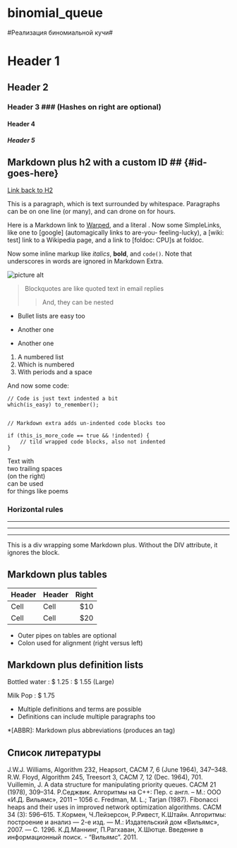 binomial_queue
==============

#Реализация биномиальной кучи#






# Header 1 #
## Header 2 ##
### Header 3 ###             (Hashes on right are optional)
#### Header 4 ####
##### Header 5 #####

## Markdown plus h2 with a custom ID ##         {#id-goes-here}
[Link back to H2](#id-goes-here)

This is a paragraph, which is text surrounded by whitespace. Paragraphs can be on one 
line (or many), and can drone on for hours.  

Here is a Markdown link to [Warped](http://warpedvisions.org), and a literal . 
Now some SimpleLinks, like one to [google] (automagically links to are-you-
feeling-lucky), a [wiki: test] link to a Wikipedia page, and a link to 
[foldoc: CPU]s at foldoc.  

Now some inline markup like _italics_,  **bold**, and `code()`. Note that underscores in 
words are ignored in Markdown Extra.

![picture alt](/images/photo.jpeg "Title is optional")     

> Blockquotes are like quoted text in email replies
>> And, they can be nested

* Bullet lists are easy too
- Another one
+ Another one

1. A numbered list
2. Which is numbered
3. With periods and a space

And now some code:

    // Code is just text indented a bit
    which(is_easy) to_remember();

~~~

// Markdown extra adds un-indented code blocks too

if (this_is_more_code == true && !indented) {
    // tild wrapped code blocks, also not indented
}

~~~

Text with  
two trailing spaces  
(on the right)  
can be used  
for things like poems  

### Horizontal rules

* * * *
****
--------------------------

<div class="custom-class" markdown="1">
This is a div wrapping some Markdown plus.  Without the DIV attribute, it ignores the 
block. 
</div>

## Markdown plus tables ##

| Header | Header | Right  |
| ------ | ------ | -----: |
|  Cell  |  Cell  |   $10  |
|  Cell  |  Cell  |   $20  |

* Outer pipes on tables are optional
* Colon used for alignment (right versus left)

## Markdown plus definition lists ##

Bottled water
: $ 1.25
: $ 1.55 (Large)

Milk
Pop
: $ 1.75

* Multiple definitions and terms are possible
* Definitions can include multiple paragraphs too

*[ABBR]: Markdown plus abbreviations (produces an <abbr> tag)


## Список литературы

J.W.J. Williams, Algorithm 232, Heapsort, CACM 7, 6 (June 1964), 347–348.
R.W. Floyd, Algorithm 245, Treesort 3, CACM 7, 12 (Dec. 1964), 701.
Vuillemin, J. A data structure for manipulating priority queues. СACM 21 (1978), 309–314.
Р.Седжвик. Алгоритмы на С++: Пер. с англ. – М.: ООО «И.Д. Вильямс», 2011 – 1056 с.
Fredman, M. L.; Tarjan (1987). Fibonacci heaps and their uses in improved network optimization algorithms. СACM 34 (3): 596–615.
Т.Кормен, Ч.Лейзерсон, Р.Ривест, К.Штайн. Алгоритмы: построение и анализ — 2-е изд. — М.: Издательский дом «Вильямс», 2007. — С. 1296.
К.Д.Маннинг, П.Рагхаван, Х.Шютце. Введение в информационный поиск. - “Вильямс”. 2011.

